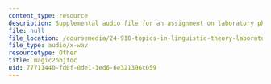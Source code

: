 ```yaml
---
content_type: resource
description: Supplemental audio file for an assignment on laboratory phonology.
file: null
file_location: /coursemedia/24-910-topics-in-linguistic-theory-laboratory-phonology-spring-2007/77711440fd0f0de11ed66e321396c059_magic2objfoc.wav
file_type: audio/x-wav
resourcetype: Other
title: magic2objfoc
uid: 77711440-fd0f-0de1-1ed6-6e321396c059
---
```

